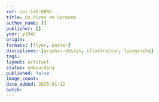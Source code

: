 ```yaml
---
ref: sol-140-0005
title: Os Pires de Sacavém
author_name: []
publisher: []
year: y1942
origin:
formats: [flyer, poster]
disciplines: [graphic-design, illustration, typography]
tags:
layout: artifact
status: onboarding
published: false
image_count:
date_added: 2025-01-12
batch:
---
```

